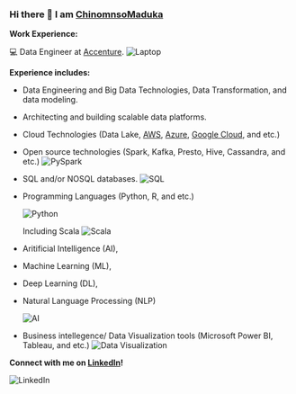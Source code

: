### Hi there 👋 I am [ChinomnsoMaduka](https://github.com/chinomnsomaduka) 

<!--
**chinomnsomaduka/chinomnsomaduka** is a ✨ _special_ ✨ repository because its `README.md` (this file) appears on your GitHub profile.

Here are some ideas to get you started:

- 🔭 I’m currently working on ...
- 🌱 I’m currently learning ...
- 👯 I’m looking to collaborate on ...
- 🤔 I’m looking for help with ...
- 💬 Ask me about ...
- 📫 How to reach me: ...
- 😄 Pronouns: ...
- ⚡ Fun fact: ...
-->

**Work Experience:**

:computer:  Data Engineer at [Accenture](https://github.com/Accenture).
  ![Laptop](https://static.toiimg.com/photo/msid-75846100/75846100.jpg)


**Experience includes:**

- Data Engineering and Big Data Technologies, Data Transformation, and data modeling. 
- Architecting and building scalable data platforms. 
- Cloud Technologies (Data Lake, [AWS](https://aws.amazon.com/), [Azure](https://azure.microsoft.com/en-us/), [Google Cloud](https://cloud.google.com/), and etc.) 
- Open source technologies (Spark, Kafka, Presto, Hive, Cassandra, and etc.)
  ![PySpark](https://databricks.com/wp-content/uploads/2018/12/PySpark-1024x164.png)

- SQL and/or NOSQL databases. 
  ![SQL](https://code.visualstudio.com/assets/docs/languages/tsql/intellisense.gif) 
  

- Programming Languages (Python, R, and etc.)

  ![Python](https://media1.giphy.com/media/xT9IgzoKnwFNmISR8I/giphy.gif)
  
  Including Scala
  ![Scala](https://miro.medium.com/max/2920/0*E0_ni_BXft9nVYCo.)

- Aritificial Intelligence (AI), 
- Machine Learning (ML), 
- Deep Learning (DL), 
- Natural Language Processing (NLP) 

  ![AI](https://res.cloudinary.com/dgofwp0my/image/upload/q_100/v1505907556/dra_172_artifical_intelligence_change_energy_jynxp2.gif)

- Business intellegence/ Data Visualization tools (Microsoft Power BI, Tableau, and etc.)
  ![Data Visualization](https://miro.medium.com/max/2376/0*HijaV6P2wiQ4EcFm.gif)


**Connect with me on [LinkedIn](https://www.linkedin.com/in/chinomnsomaduka/)!**

![LinkedIn](https://media.giphy.com/media/47tmHfoHYrDXi/giphy.gif)
